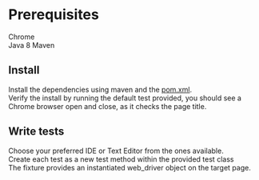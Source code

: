 # Prerequisites 

Chrome<br>
Java 8
Maven

## Install
Install the dependencies using maven and the [pom.xml](pom.xml).
<br>Verify the install by running the default test provided, you should see a Chrome browser open and close, as it checks the page title.

## Write tests
Choose your preferred IDE or Text Editor from the ones available.
<br>Create each test as a new test method within the provided test class
<br>The fixture provides an instantiated web_driver object on the target page.